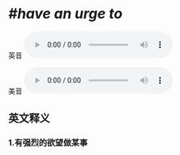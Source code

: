 # ***\#have an urge to*** 
英音
<audio src="./media/have an urge to1_AAC.aac" controls="controls"></audio>

美音
<audio src="./media/have an urge to2_AAC.aac" controls="controls"></audio>



  

英文释义
---
### 1.**有强烈的欲望做某事**  


